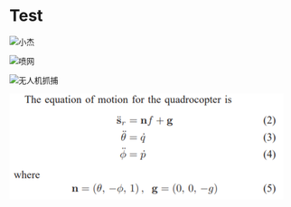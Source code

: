 # Test
![小杰](https://user-iages.githubusercontent.com/77440902/104697183-59c1c680-574a-11eb-81ba-70aad0c29f27.jpg)

![喷网](https://user-images.githubusercontent.com/77440902/104698180-ee78f400-574b-11eb-816f-9df0bc0091c1.png)

![无人机抓捕](https://user-images.githubusercontent.com/77440902/104698323-2bdd8180-574c-11eb-8adf-2490e0dc182c.png)

![无人机抓捕](image.png)
